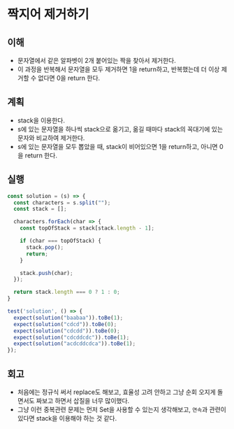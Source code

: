 # 짝지어 제거하기

## 이해

- 문자열에서 같은 알파벳이 2개 붙어있는 짝을 찾아서 제거한다.
- 이 과정을 반복해서 문자열을 모두 제거하면 1을 return하고, 반복했는데 더 이상 제거할 수 없다면 0을 return 한다.

## 계획

- stack을 이용한다.
- s에 있는 문자열을 하나씩 stack으로 옮기고, 옮길 때마다 stack의 꼭대기에 있는 문자와 비교하여 제거한다.
- s에 있는 문자열을 모두 뽑았을 때, stack이 비어있으면 1을 return하고, 아니면 0을 return 한다.

## 실행

```javascript
const solution = (s) => {
  const characters = s.split("");
  const stack = [];

  characters.forEach(char => {
    const topOfStack = stack[stack.length - 1];

    if (char === topOfStack) {
      stack.pop();
      return;
    }

    stack.push(char);
  });

  return stack.length === 0 ? 1 : 0;
}

test('solution', () => {
  expect(solution("baabaa")).toBe(1);
  expect(solution("cdcd")).toBe(0);
  expect(solution("cdcdd")).toBe(0);
  expect(solution("cdcddcdc")).toBe(1);
  expect(solution("acdcddcdca")).toBe(1);
});
```

## 회고

- 처음에는 정규식 써서 replace도 해보고, 효율성 고려 안하고 그냥 순회 오지게 돌면서도 짜보고 하면서 삽질을 너무 많이했다.
- 그냥 이런 중복관련 문제는 먼저 Set을 사용할 수 있는지 생각해보고, `연속`과 관련이 있다면 stack을 이용해야 하는 것 같다.
